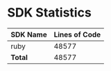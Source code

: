 # SDK Statistics

| SDK Name | Lines of Code |
| -------- | ------------- |
| ruby | 48577 |
| **Total** | 48577 |
